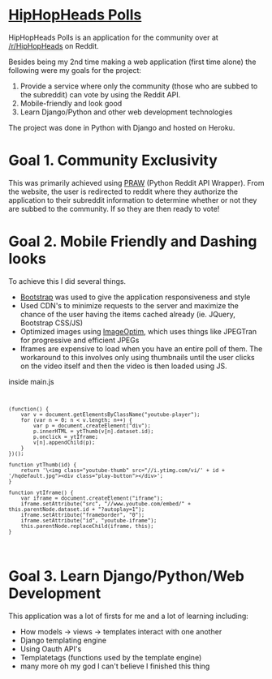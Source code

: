 <a href="https://hhhpolls.herokuapp.com">HipHopHeads Polls</a>
==========================================

HipHopHeads Polls is an application for the community over at <a href="https://www.reddit.com/r/HipHopHeads">/r/HipHopHeads</a> on Reddit.

Besides being my 2nd time making a web application (first time alone) the following were my goals for the project:

1. Provide a service where only the community (those who are subbed to the subreddit) can vote by using the Reddit API.
2. Mobile-friendly and look good
3. Learn Django/Python and other web development technologies

The project was done in Python with Django and hosted on Heroku.


Goal 1. Community Exclusivity
==========================================
This was primarily achieved using <a href="https://github.com/praw-dev/praw">PRAW</a> (Python Reddit API Wrapper).
From the website, the user is redirected to reddit where they authorize the application to their subreddit information to determine whether or not they are subbed to the community. If so they are then ready to vote!

Goal 2. Mobile Friendly and Dashing looks 
==========================================
To achieve this I did several things.
- <a href="http://getbootstrap.com/">Bootstrap</a> was used to give the application responsiveness and style
- Used CDN's to minimize requests to the server and maximize the chance of the user having the items cached already (ie. JQuery, Bootstrap CSS/JS)
- Optimized images using <a href="https://imageoptim.com/">ImageOptim</a>, which uses things like JPEGTran for progressive and efficient JPEGs
- Iframes are expensive to load when you have an entire poll of them. The workaround to this involves only using thumbnails until the user clicks on the video itself and then the video is then loaded using JS. 

inside main.js
<code>

    (function() {
        var v = document.getElementsByClassName("youtube-player");
        for (var n = 0; n < v.length; n++) {
            var p = document.createElement("div");
            p.innerHTML = ytThumb(v[n].dataset.id);
            p.onclick = ytIframe;
            v[n].appendChild(p);
        }
    })();
    
    function ytThumb(id) {
        return '\<img class="youtube-thumb" src="//i.ytimg.com/vi/' + id + '/hqdefault.jpg"><div class="play-button"></div>';
    }
    
    function ytIframe() {
        var iframe = document.createElement("iframe");
        iframe.setAttribute("src", "//www.youtube.com/embed/" + this.parentNode.dataset.id + "?autoplay=1");
        iframe.setAttribute("frameborder", "0");
        iframe.setAttribute("id", "youtube-iframe");
        this.parentNode.replaceChild(iframe, this);
    }

</code>

Goal 3. Learn Django/Python/Web Development
==========================================
This application was a lot of firsts for me and a lot of learning including:
- How models -> views -> templates interact with one another
- Django templating engine
- Using Oauth API's
- Templatetags (functions used by the template engine)
- many more oh my god I can't believe I finished this thing


